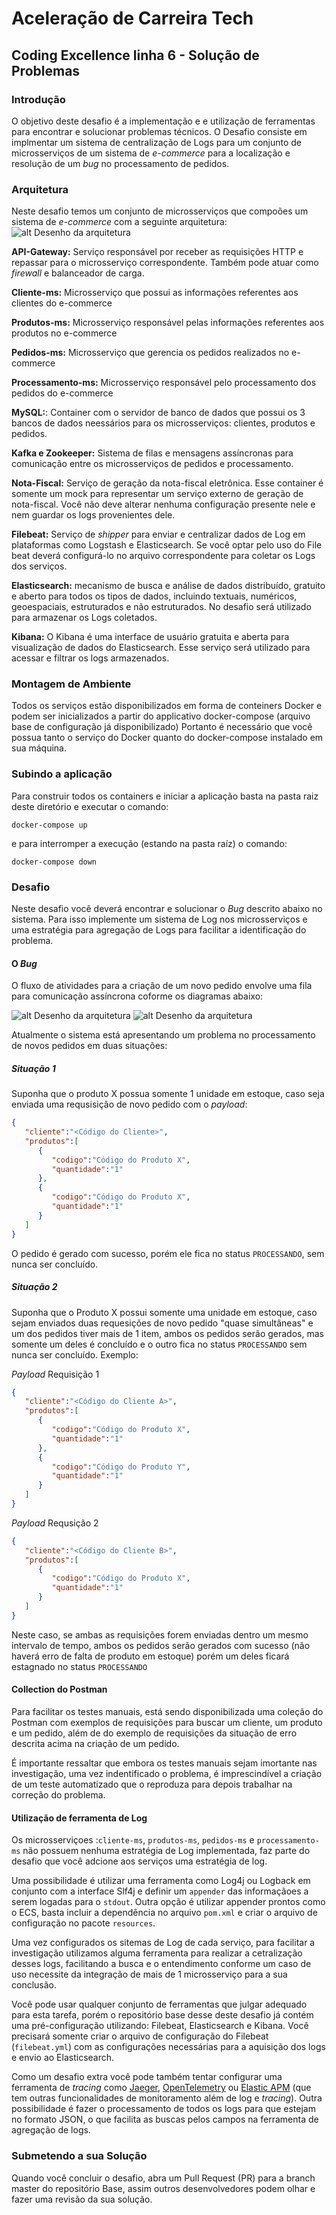 # Aceleração de Carreira Tech
## Coding Excellence linha 6 - Solução de Problemas

### Introdução

O objetivo deste desafio é a implementação e e utilização de ferramentas 
para encontrar e solucionar problemas técnicos. O Desafio consiste em implmentar um sistema
de centralização de Logs para um conjunto de microsserviços de um sistema de _e-commerce_
para a localização e resolução de um _bug_ no processamento de pedidos.

### Arquitetura
Neste desafio temos um conjunto de microsserviços que compoões um sistema de _e-commerce_
com a seguinte arquitetura:
![alt Desenho da arquitetura](arquitetura/architecture.png)

**API-Gateway:** Serviço responsável por receber as requisições HTTP e repassar para o 
microsserviço correspondente. Também pode atuar como *firewall* e balanceador de carga.

**Cliente-ms:** Microsserviço que possui as informações referentes aos clientes do e-commerce

**Produtos-ms:** Microsserviço responsável pelas informações referentes aos produtos no e-commerce

**Pedidos-ms:** Microsserviço que gerencia os pedidos realizados no e-commerce

**Processamento-ms:** Microsserviço responsável pelo processamento dos pedidos do e-commerce

**MySQL:**: Container com o servidor de banco de dados que possui os 3 bancos de dados neessários
para os microsserviços: clientes, produtos e pedidos.

**Kafka e Zookeeper:** Sistema de filas e mensagens assíncronas para comunicação entre os microsserviços
de pedidos e processamento.

**Nota-Fiscal:** Serviço de geração da nota-fiscal eletrônica. Esse container é somente um mock para
representar um serviço externo de geração de nota-fiscal. Você não deve alterar nenhuma configuração
presente nele e nem guardar os logs provenientes dele.

**Filebeat:** Serviço de *shipper* para enviar e centralizar dados de Log em plataformas como Logstash e Elasticsearch. 
Se você optar pelo uso do File beat deverá configurá-lo no arquivo correspondente para coletar os Logs dos serviços.

**Elasticsearch:** mecanismo de busca e análise de dados distribuído, gratuito e aberto para todos os tipos de dados, incluindo textuais, numéricos,
geoespaciais, estruturados e não estruturados. No desafio será utilizado para armazenar os Logs coletados.

**Kibana:** O Kibana é uma interface de usuário gratuita e aberta para visualização de dados do Elasticsearch. Esse serviço
será utilizado para acessar e filtrar os logs armazenados.

### Montagem de Ambiente

Todos os serviços estão disponibilizados em forma de conteiners Docker e podem ser inicializados a 
partir do applicativo docker-compose (arquivo base de configuração já disponibilizado)
Portanto é necessário que você possua tanto o serviço do Docker quanto do docker-compose instalado
em sua máquina.

### Subindo a aplicação

Para construir todos os containers e iniciar a aplicação basta na pasta raiz deste diretório e 
executar o comando:

`docker-compose up`

e para interromper a execução (estando na pasta raíz) o comando:

`docker-compose down`

### Desafio

Neste desafio você deverá encontrar e solucionar o  *Bug* descrito abaixo no sistema.
Para isso implemente um sistema de Log nos microsserviços e uma estratégia para agregação de Logs para
facilitar a identificação do problema.

#### O *Bug*

O fluxo de atividades para a criação de um novo pedido envolve uma fila para comunicação assíncrona coforme os 
diagramas abaixo:

![alt Desenho da arquitetura](arquitetura/activity.png)
![alt Desenho da arquitetura](arquitetura/activity2.png)

Atualmente o sistema está apresentando um problema no processamento de novos pedidos em duas situações:

##### Situação 1

Suponha que o produto X possua somente 1 unidade em estoque, caso seja enviada uma requsisição de
novo pedido com o *payload*: 

```json
{
   "cliente":"<Código do Cliente>",
   "produtos":[
      {
         "codigo":"Código do Produto X",
         "quantidade":"1"
      },
      {
         "codigo":"Código do Produto X",
         "quantidade":"1"
      }
   ]
}
```
O pedido é gerado com sucesso, porém ele fica no status `PROCESSANDO`, sem nunca ser concluído.

##### Situação 2
Suponha que o Produto X possui somente uma unidade em estoque, caso sejam enviados duas requesições de
novo pedido "quase simultâneas" e um dos pedidos tiver mais de 1 item, ambos os pedidos serão gerados, mas
somente um deles é concluído e o outro fica no status `PROCESSANDO` sem nunca ser concluído. 
Exemplo:

_Payload_ Requisição 1
```json
{
   "cliente":"<Código do Cliente A>",
   "produtos":[
      {
         "codigo":"Código do Produto X",
         "quantidade":"1"
      },
      {
         "codigo":"Código do Produto Y",
         "quantidade":"1" 
      }
   ]
}
```
_Payload_ Requsição 2
```json
{
   "cliente":"<Código do Cliente B>",
   "produtos":[
      {
         "codigo":"Código do Produto X",
         "quantidade":"1"
      }
   ]
}
```

Neste caso, se ambas as requisições forem enviadas dentro um mesmo intervalo de tempo,
ambos os pedidos serão gerados com sucesso (não haverá erro de falta de produto em estoque) porém um deles
ficará estagnado no status `PROCESSANDO`

#### Collection do Postman

Para facilitar os testes manuais, está sendo disponibilizada uma coleção do Postman
com exemplos de requisições para buscar um cliente, um produto e um pedido, além de do exemplo
de requisições da situação de erro descrita acima na criação de um pedido.

É importante ressaltar que embora os testes manuais sejam imortante nas investigação, 
uma vez indentificado o problema, é imprescindível a criação de um teste automatizado que o reproduza
para depois trabalhar na correção do problema.


#### Utilização de ferramenta de Log

Os microsserviçoes :`cliente-ms`, `produtos-ms`, `pedidos-ms` e `processamento-ms` não 
possuem nenhuma estratégia de Log implementada, faz parte do desafio que você adcione aos
serviços uma estratégia de log.

Uma possibilidade é utilizar uma ferramenta como Log4j ou Logback em
conjunto com a interface Slf4j e definir um `appender` das informaçãoes a serem 
logadas para o `stdout`. 
Outra opção é utilizar appender prontos como o ECS, basta incluir a dependência no 
arquivo `pom.xml` e criar o arquivo de configuração no pacote `resources`.

Uma vez configurados os sitemas de Log de cada serviço, para facilitar a investigação 
utilizamos alguma ferramenta para realizar a cetralização desses logs, facilitando a busca e o entendimento
conforme um caso de uso necessite da integração de mais de 1 microsserviço para a sua conclusão.

Você pode usar qualquer conjunto de ferramentas que julgar adequado para esta tarefa, porém
o repositório base desse deste desafio já contém uma pré-configuração utilizando: Filebeat,
Elasticsearch e Kibana. Você precisará somente criar o arquivo de configuração do Filebeat (`filebeat.yml`)
com as configurações necessárias para a aquisição dos logs e envio ao Elasticsearch.

Como um desafio extra você pode também tentar configurar uma ferramenta de *tracing* como  [Jaeger](https://www.jaegertracing.io/),
[OpenTelemetry](https://opentelemetry.io/) ou [Elastic APM](https://www.elastic.co/pt/observability/application-performance-monitoring) (que tem outras funcionalidades de monitoramento além de log e *tracing*).
Outra possibilidade é fazer o processamento de todos os logs para que estejam no formato JSON, o que facilita as
buscas pelos campos na ferramenta de agregação de logs.

### Submetendo a sua Solução

Quando você concluir o desafio, abra um Pull Request (PR) para a branch master
do repositório Base, assim outros desenvolvedores podem olhar e fazer uma revisão da
sua solução.